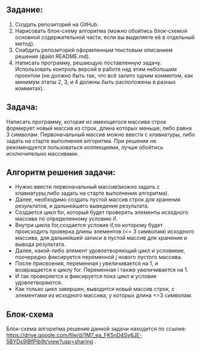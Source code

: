 ## **Задание:** ## 
1. Создать репозиторий на GitHub.  
2. Нарисовать блок-схему алгоритма (можно обойтись блок-схемой основной содержательной части, если вы выделяете её в отдельный метод).  
3. Снабдить репозиторий оформленным текстовым описанием решения (файл README.md).  
4.  Написать программу, решающую поставленную задачу.  
 Использовать контроль версий в работе над этим небольшим проектом (не должно быть так, что всё залито одним коммитом, как минимум этапы 2, 3, и 4 должны быть расположены в разных коммитах).  
 ## **Задача:** ##
  Написать программу, которая из имеющегося массива строк формирует новый массив из строк, длина которых меньше, либо равна 3 символам. Первоначальный массив можно ввести с клавиатуры, либо задать на старте выполнения алгоритма. При решении не рекомендуется пользоваться коллекциями, лучше обойтись исключительно массивами. 
  ## **Алгоритм решения задачи:** ##   
 - Нужно ввести первоначальный массив(можно задать с клавиатуры,либо задать на старте выполнения алгоритма). 
 - Далее, необходимо создать пустой массив строк для хранения результатов, и дальнейшего выведения результата.  
 - Создается цикл for, который будет проверять элементы исходного массива по определенному условию if.  
 - Внутри цикла for,cоздается условие if,по которому будет происходить проверка длины элементов (<= 3 символам) исходного массива, для дальнейшей записи в пустой массив для хранения и вывода результата.
 - Далее, какой-либо элемент удовлетворяющий цикл и условиеие, поочередно  фиксируется переменной j нового пустого  массива.  
-  После присвоения, переменная j увеличивается на 1, и возвращается к циклу for. Переменная i также увеличивается на 1.  
- И так проверяется и фиксируется пока цикл и условие удовлетворяются.  
- Как только цикл завершен, выводится новый массив строк, с элементами из исходного массива, у которых длина  <=3  символам. 
## **Блок-схема** ##  
Блок-схема алгоритма решения данной задачи находится по ссылке: <https://drive.google.com/file/d/1M7_ea_FK5nD4Sv6JE-5BYDs9IBfPib9t/view?usp=sharing> .